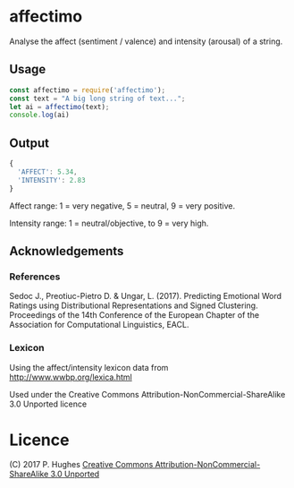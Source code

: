 # affectimo

Analyse the affect (sentiment / valence) and intensity (arousal) of a string.

## Usage
```Javascript
const affectimo = require('affectimo');
const text = "A big long string of text...";
let ai = affectimo(text);
console.log(ai)
```

## Output
```Javascript
{
  'AFFECT': 5.34,
  'INTENSITY': 2.83
}
```
Affect range: 1 = very negative, 5 = neutral, 9 = very positive.

Intensity range: 1 = neutral/objective, to 9 = very high.

## Acknowledgements

### References
Sedoc J., Preotiuc-Pietro D. & Ungar, L. (2017). Predicting Emotional Word Ratings using Distributional Representations and Signed Clustering. Proceedings of the 14th Conference of the European Chapter of the Association for Computational Linguistics, EACL.

### Lexicon
Using the affect/intensity lexicon data from http://www.wwbp.org/lexica.html

Used under the Creative Commons Attribution-NonCommercial-ShareAlike 3.0 Unported licence

# Licence
(C) 2017 P. Hughes
[Creative Commons Attribution-NonCommercial-ShareAlike 3.0 Unported](http://creativecommons.org/licenses/by-nc-sa/3.0/)
